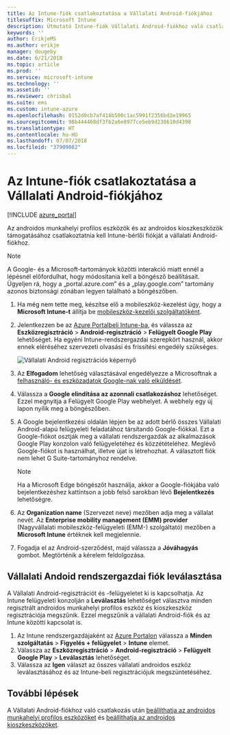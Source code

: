 ```yaml
---
title: Az Intune-fiók csatlakoztatása a Vállalati Android-fiókjához
titlesuffix: Microsoft Intune
description: Útmutató Intune-fiók Vállalati Android-fiókhoz való csatlakoztatásához.
keywords: ''
author: ErikjeMS
ms.author: erikje
manager: dougeby
ms.date: 6/21/2018
ms.topic: article
ms.prod: ''
ms.service: microsoft-intune
ms.technology: ''
ms.assetid: ''
ms.reviewer: chrisbal
ms.suite: ems
ms.custom: intune-azure
ms.openlocfilehash: 0152d0cb7af418b500c1ac5991f2356bd2e19965
ms.sourcegitcommit: 98b444468df3fb2a6e8977ce5eb9d238610d4398
ms.translationtype: HT
ms.contentlocale: hu-HU
ms.lasthandoff: 07/07/2018
ms.locfileid: "37909082"
---
```

# <a name="connect-your-intune-account-to-your-android-enterprise-account"></a>Az Intune-fiók csatlakoztatása a Vállalati Android-fiókjához

[!INCLUDE [azure_portal](./includes/azure_portal.md)]

Az androidos munkahelyi profilos eszközök és az androidos kioszkeszközök támogatásához csatlakoztatnia kell Intune-bérlői fiókját a vállalati Android-fiókhoz. 

> [!NOTE]
> A Google- és a Microsoft-tartományok közötti interakció miatt ennél a lépésnél előfordulhat, hogy módosítania kell a böngésző beállításait.  Ügyeljen rá, hogy a „portal.azure.com” és a „play.google.com” tartomány azonos biztonsági zónában legyen található a böngészőben.

1. Ha még nem tette meg, készítse elő a mobileszköz-kezelést úgy, hogy a **Microsoft Intune-t** állítja be [mobileszköz-kezelői szolgáltatóként](mdm-authority-set.md).
2. Jelentkezzen be az [Azure Portalbeli Intune-ba](https://aka.ms/intuneportal), és válassza az **Eszközregisztráció** > **Android-regisztráció** > **Felügyelt Google Play** lehetőséget.  Ha egyéni Intune-rendszergazdai szerepkört használ, akkor ennek eléréséhez szervezeti olvasási és frissítési engedély szükséges.
   
   ![Vállalati Android regisztrációs képernyő](./media/android-work-bind.png)

3. Az **Elfogadom** lehetőség választásával engedélyezze a Microsoftnak a [felhasználó- és eszközadatok Google-nak való elküldését](data-intune-sends-to-google.md). 
   
4. Válassza a **Google elindítása az azonnali csatlakozáshoz** lehetőséget. Ezzel megnyitja a Felügyelt Google Play webhelyet. A webhely egy új lapon nyílik meg a böngészőben.
  
5. A Google bejelentkezési oldalán lépjen be az adott bérlő összes Vállalati Android-alapú felügyeleti feladatához társítandó Google-fiókkal. Ezt a Google-fiókot osztják meg a vállalati rendszergazdák az alkalmazások Google Play konzolon való felügyeletéhez és közzétételéhez. Meglévő Google-fiókot is használhat, illetve újat is létrehozhat. A választott fiók nem lehet G Suite-tartományhoz rendelve.
    
    > [!Note]
    > Ha a Microsoft Edge böngészőt használja, akkor a Google-fiókjába való bejelentkezéshez kattintson a jobb felső sarokban lévő **Bejelentkezés** lehetőségre.

6. Az **Organization name** (Szervezet neve) mezőben adja meg a vállalat nevét. Az **Enterprise mobility management (EMM) provider** (Nagyvállalati mobileszköz-felügyeleti (EMM-) szolgáltató) mezőben a **Microsoft Intune** értéknek kell megjelennie.

7. Fogadja el az Android-szerződést, majd válassza a **Jóváhagyás** gombot. Megtörténik a kérelem feldolgozása.

## <a name="disconnect-your-android-enterprise-administrative-account"></a>Vállalati Andoid rendszergazdai fiók leválasztása

A Vállalati Android-regisztrációt és -felügyeletet ki is kapcsolhatja. Az Intune felügyeleti konzolján a **Leválasztás** lehetőséget választva minden regisztrált androidos munkahelyi profilos eszköz és kioszkeszköz regisztrációja megszűnik. Ezzel megszűnik a vállalati Android-fiók és az Intune közötti kapcsolat is.

1. Az Intune rendszergazdájaként az [Azure Portalon](https://portal.azure.com) válassza a **Minden szolgáltatás** > **Figyelés + felügyelet** > **Intune** elemet.
2. Válassza az **Eszközregisztráció** > **Android-regisztráció** > **Felügyelt Google Play** > **Leválasztás** lehetőséget.
3. Válassza az **Igen** választ az összes vállalati androidos eszköz leválasztásához és az Intune-beli regisztrációjuk megszüntetéséhez.

## <a name="next-steps"></a>További lépések

A Vállalati Android-fiókhoz való csatlakozás után [beállíthatja az androidos munkahelyi profilos eszközöket](android-work-profile-enroll.md) és [beállíthatja az androidos kioszkeszközöket](android-kiosk-enroll.md).